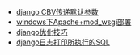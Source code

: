 * [django CBV传递默认参数](./django%20CBV%E4%BC%A0%E9%80%92%E9%BB%98%E8%AE%A4%E5%8F%82%E6%95%B0)
* [windows下Apache+mod_wsgi部署](./windows%E4%B8%8BApache%2Bmod_wsgi%E9%83%A8%E7%BD%B2)
* [django优化技巧](./django%E4%BC%98%E5%8C%96%E6%8A%80%E5%B7%A7)
* [django日志打印所执行的SQL](./django%E6%97%A5%E5%BF%97%E6%89%93%E5%8D%B0%E6%89%80%E6%89%A7%E8%A1%8C%E7%9A%84SQL)
